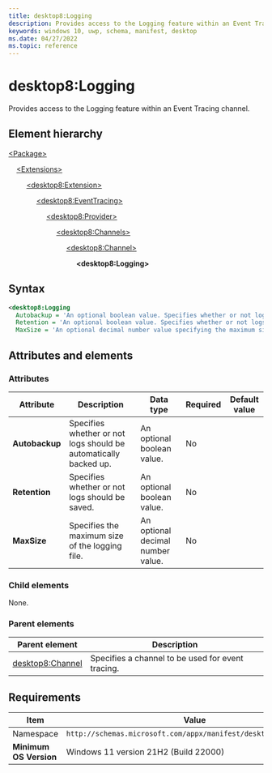 ```yaml
---
title: desktop8:Logging
description: Provides access to the Logging feature within an Event Tracing channel.
keywords: windows 10, uwp, schema, manifest, desktop
ms.date: 04/27/2022
ms.topic: reference
---
```


# desktop8:Logging

Provides access to the Logging feature within an Event Tracing channel.

## Element hierarchy

[\<Package\>](element-package.md)

&nbsp;&nbsp;&nbsp;&nbsp;[\<Extensions\>](element-extensions.md)

&nbsp;&nbsp;&nbsp;&nbsp; &nbsp;&nbsp;&nbsp;&nbsp;[\<desktop8:Extension\>](element-desktop8-extension.md)

&nbsp;&nbsp;&nbsp;&nbsp; &nbsp;&nbsp;&nbsp;&nbsp; &nbsp;&nbsp;&nbsp;&nbsp;[\<desktop8:EventTracing\>](element-desktop8-eventtracing.md)

&nbsp;&nbsp;&nbsp;&nbsp; &nbsp;&nbsp;&nbsp;&nbsp; &nbsp;&nbsp;&nbsp;&nbsp; &nbsp;&nbsp;&nbsp;&nbsp;[\<desktop8:Provider\>](element-desktop8-provider.md)

&nbsp;&nbsp;&nbsp;&nbsp; &nbsp;&nbsp;&nbsp;&nbsp; &nbsp;&nbsp;&nbsp;&nbsp; &nbsp;&nbsp;&nbsp;&nbsp; &nbsp;&nbsp;&nbsp;&nbsp;[\<desktop8:Channels\>](element-desktop8-channels.md)

&nbsp;&nbsp;&nbsp;&nbsp; &nbsp;&nbsp;&nbsp;&nbsp; &nbsp;&nbsp;&nbsp;&nbsp; &nbsp;&nbsp;&nbsp;&nbsp; &nbsp;&nbsp;&nbsp;&nbsp; &nbsp;&nbsp;&nbsp;&nbsp;[\<desktop8:Channel\>](element-desktop8-channel.md)

&nbsp;&nbsp;&nbsp;&nbsp; &nbsp;&nbsp;&nbsp;&nbsp; &nbsp;&nbsp;&nbsp;&nbsp; &nbsp;&nbsp;&nbsp;&nbsp; &nbsp;&nbsp;&nbsp;&nbsp; &nbsp;&nbsp;&nbsp;&nbsp; &nbsp;&nbsp;&nbsp;&nbsp;**\<desktop8:Logging\>**

## Syntax

```xml
<desktop8:Logging
  Autobackup = 'An optional boolean value. Specifies whether or not logs should be automatically backed up.'
  Retention = 'An optional boolean value. Specifies whether or not logs should be saved.'
  MaxSize = 'An optional decimal number value specifying the maximum size of the logging file.' />
```

## Attributes and elements

### Attributes

| Attribute | Description | Data type | Required | Default value |
|-|-|-|-|-|
| **Autobackup** | Specifies whether or not logs should be automatically backed up. | An optional boolean value. | No |  |
| **Retention** | Specifies whether or not logs should be saved. | An optional boolean value. | No |  |
| **MaxSize** | Specifies the maximum size of the logging file. | An optional decimal number value. | No |  |

### Child elements

None.

### Parent elements

| Parent element | Description |
|-|-|
| [desktop8:Channel](element-desktop8-channel.md) | Specifies a channel to be used for event tracing. |

## Requirements

| Item  | Value  |
|--|--|
| Namespace | `http://schemas.microsoft.com/appx/manifest/desktop/windows10/8` |
| **Minimum OS Version** | Windows 11 version 21H2 (Build 22000) |
